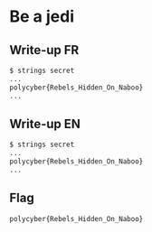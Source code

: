 # Be a jedi

## Write-up FR

```bash
$ strings secret
...
polycyber{Rebels_Hidden_On_Naboo}
...
```

## Write-up EN

```bash
$ strings secret
...
polycyber{Rebels_Hidden_On_Naboo}
...
```

## Flag

`polycyber{Rebels_Hidden_On_Naboo}`
